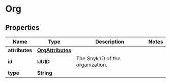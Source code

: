 

# Org


## Properties

| Name | Type | Description | Notes |
|------------ | ------------- | ------------- | -------------|
|**attributes** | [**OrgAttributes**](OrgAttributes.md) |  |  |
|**id** | **UUID** | The Snyk ID of the organization. |  |
|**type** | **String** |  |  |



